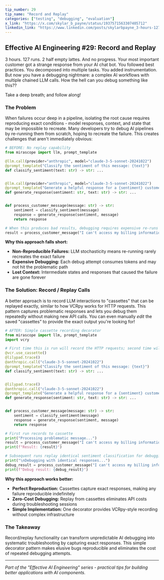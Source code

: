 ```yaml
---
tip_number: 29
tip_name: "Record and Replay"
categories: ["testing", "debugging", "evaluation"]
x_link: "https://x.com/skylar_b_payne/status/1937571563307405712"
linkedin_link: "https://www.linkedin.com/posts/skylarbpayne_3-hours-127-runs-2-half-empty-lattes-activity-7343337496522440705-Isb6?utm_source=share&utm_medium=member_desktop&rcm=ACoAABKpCf4BI_Yx2u7h66sgi5z1NF3aEYFHgps"
---
```


## Effective AI Engineering #29: Record and Replay

3 hours. 127 runs. 2 half empty lattes. And no progress.
Your most important customer got a strange response from your AI chat bot.
You followed best practices. You decomposed into multiple tasks. You added instrumentation.
But now you have a debugging nightmare: a complex AI workflows with multiple chained LLM calls.
How the hell can you debug something like this??

Take a deep breath; and follow along!

### The Problem

When failures occur deep in a pipeline, isolating the root cause requires reproducing exact conditions - model responses, context, and state that may be impossible to recreate.
Many developers try to debug AI pipelines by re-running them from scratch, hoping to recreate the failure. This creates challenges that aren't immediately obvious:

```python
# BEFORE: No replay capability
from mirascope import llm, prompt_template

@llm.call(provider="anthropic", model="claude-3-5-sonnet-20241022")
@prompt_template("Classify the sentiment of this message: {text}")
def classify_sentiment(text: str) -> str: ...


@llm.call(provider="anthropic", model="claude-3-5-sonnet-20241022")
@prompt_template("Generate a helpful response for a {sentiment} customer message: {text}")
def generate_response(sentiment: str, text: str) -> str: ...


def process_customer_message(message: str) -> str:
    sentiment = classify_sentiment(message)
    response = generate_response(sentiment, message)
    return response

# When this produces bad results, debugging requires expensive re-runs
result = process_customer_message("I can't access my billing information")
```

**Why this approach falls short:**

- **Non-Reproducible Failures:** LLM stochasticity means re-running rarely recreates the exact failure
- **Expensive Debugging:** Each debug attempt consumes tokens and may not hit the problematic path
- **Lost Context:** Intermediate states and responses that caused the failure are gone forever

### The Solution: Record / Replay Calls

A better approach is to record LLM interactions to "cassettes" that can be replayed exactly, similar to how VCRpy works for HTTP requests. This pattern captures problematic responses and lets you debug them repeatedly without making new API calls.
You can even manually _edit_ the saved "cassettes" to provide the exact output you're looking for!

```python
# AFTER: Simple cassette recording decorator
from mirascope import llm, prompt_template
import vcry

# First time this is run will record the HTTP requests; second time will replay them
@vcr.use_cassette()
@lilypad.trace()
@anthropic.call("claude-3-5-sonnet-20241022")
@prompt_template("Classify the sentiment of this message: {text}")
def classify_sentiment(text: str) -> str: ...


@lilypad.trace()
@anthropic.call("claude-3-5-sonnet-20241022")
@prompt_template("Generate a helpful response for a {sentiment} customer message: {text}")
def generate_response(sentiment: str, text: str) -> str: ...


def process_customer_message(message: str) -> str:
    sentiment = classify_sentiment(message)
    response = generate_response(sentiment, message)
    return response

# First run records to cassette
print("Processing problematic message...")
result = process_customer_message("I can't access my billing information")
print(f"Result: {result}")

# Subsequent runs replay identical sentiment classification for debuggin.
print("\nDebugging with identical responses...")
debug_result = process_customer_message("I can't access my billing information")
print(f"Debug result: {debug_result}")
```

**Why this approach works better:**

- **Perfect Reproduction:** Cassettes capture exact responses, making any failure reproducible indefinitely
- **Zero-Cost Debugging:** Replay from cassettes eliminates API costs during troubleshooting sessions
- **Simple Implementation:** One decorator provides VCRpy-style recording without complex infrastructure

### The Takeaway

Record/replay functionality can transform unpredictable AI debugging into systematic troubleshooting by capturing exact responses. This simple decorator pattern makes elusive bugs reproducible and eliminates the cost of repeated debugging attempts.

---
*Part of the "Effective AI Engineering" series - practical tips for building better applications with AI components.*